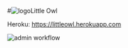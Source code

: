 #![logo](app/assets/images/nav_logo.ico)Little Owl

Heroku: https://littleowl.herokuapp.com

 ![admin workflow](app/assets/images/admin_workflow.gif)
